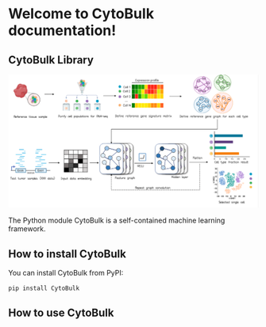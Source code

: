 # Welcome to CytoBulk documentation!

## CytoBulk Library

![network_structure](./assets/network_struct.png "Network Structure")

The Python module CytoBulk is a self-contained machine learning framework. 


## How to install CytoBulk

You can install CytoBulk from PyPI:
```bash
pip install CytoBulk
```

## How to use CytoBulk

